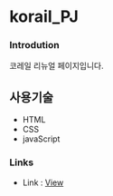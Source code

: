 # korail_PJ

### Introdution

코레일 리뉴얼 페이지입니다.

## 사용기술

- HTML
- CSS
- javaScript

### Links

- Link : [View](https://yunyurib.github.io/korail_PJ/)
